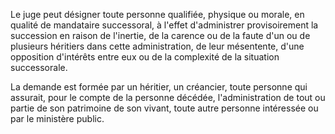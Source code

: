 Le juge peut désigner toute personne qualifiée, physique ou morale, en qualité de mandataire successoral, à l'effet d'administrer provisoirement la succession en raison de l'inertie, de la carence ou de la faute d'un ou de plusieurs héritiers dans cette administration, de leur mésentente, d'une opposition d'intérêts entre eux ou de la complexité de la situation successorale.

La demande est formée par un héritier, un créancier, toute personne qui assurait, pour le compte de la personne décédée, l'administration de tout ou partie de son patrimoine de son vivant, toute autre personne intéressée ou par le ministère public.
